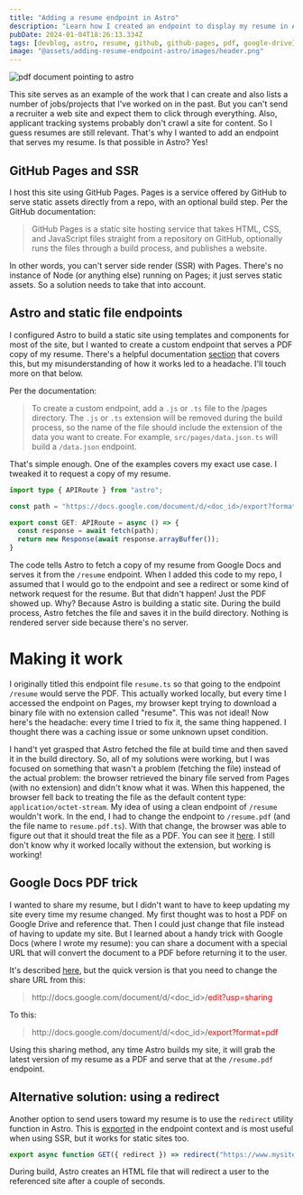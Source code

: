 ```yaml
---
title: "Adding a resume endpoint in Astro"
description: "Learn how I created an endpoint to display my resume in Astro"
pubDate: 2024-01-04T18:26:13.334Z
tags: [devblog, astro, resume, github, github-pages, pdf, google-drive]
image: "@assets/adding-resume-endpoint-astro/images/header.png"
---
```


![pdf document pointing to astro](@assets/adding-resume-endpoint-astro/images/header.png "Serving PDFs with Astro")

This site serves as an example of the work that I can create and also lists a number of jobs/projects that I've worked on in the past. But you can't send a recruiter a web site and expect them to click through everything. Also, applicant tracking systems probably don't crawl a site for content. So I guess resumes are still relevant. That's why I wanted to add an endpoint that serves my resume. Is that possible in Astro? Yes!

## GitHub Pages and SSR

I host this site using GitHub Pages. Pages is a service offered by GitHub to serve static assets directly from a repo, with an optional build step. Per the GitHub documentation:

> GitHub Pages is a static site hosting service that takes HTML, CSS, and JavaScript files straight from a repository on GitHub, optionally runs the files through a build process, and publishes a website.

In other words, you can't server side render (SSR) with Pages. There's no instance of Node (or anything else) running on Pages; it just serves static assets. So a solution needs to take that into account.

## Astro and static file endpoints

I configured Astro to build a static site using templates and components for most of the site, but I wanted to create a custom endpoint that serves a PDF copy of my resume. There's a helpful documentation [section](https://docs.astro.build/en/core-concepts/endpoints/#static-file-endpoints) that covers this, but my misunderstanding of how it works led to a headache. I'll touch more on that below.

Per the documentation:

> To create a custom endpoint, add a `.js` or `.ts` file to the /pages directory. The `.js` or `.ts` extension will be removed during the build process, so the name of the file should include the extension of the data you want to create. For example, `src/pages/data.json.ts` will build a `/data.json` endpoint.

That's simple enough. One of the examples covers my exact use case. I tweaked it to request a copy of my resume.

```ts
import type { APIRoute } from "astro";

const path = "https://docs.google.com/document/d/<doc_id>/export?format=pdf"

export const GET: APIRoute = async () => {
  const response = await fetch(path);
  return new Response(await response.arrayBuffer());
}
```

The code tells Astro to fetch a copy of my resume from Google Docs and serves it from the `/resume` endpoint. When I added this code to my repo, I assumed that I would go to the endpoint and see a redirect or some kind of network request for the resume. But that didn't happen! Just the PDF showed up. Why? Because Astro is building a static site. During the build process, Astro fetches the file and saves it in the build directory. Nothing is rendered server side because there's no server.

# Making it work

I originally titled this endpoint file `resume.ts` so that going to the endpoint `/resume` would serve the PDF. This actually worked locally, but every time I accessed the endpoint on Pages, my browser kept trying to download a binary file with no extension called "resume". This was not ideal! Now here's the headache: every time I tried to fix it, the same thing happened. I thought there was a caching issue or some unknown upset condition.

I hand't yet grasped that Astro fetched the file at build time and then saved it in the build directory. So, all of my solutions were working, but I was focused on something that wasn't a problem (fetching the file) instead of the actual problem: the browser retrieved the binary file served from Pages (with no extension) and didn't know what it was. When this happened, the browser fell back to treating the file as the default content type: `application/octet-stream`. My idea of using a clean endpoint of `/resume` wouldn't work. In the end, I had to change the endpoint to `/resume.pdf` (and the file name to `resume.pdf.ts`). With that change, the browser was able to figure out that it should treat the file as a PDF. You can see it [here](https://camdecoster.dev/resume.pdf). I still don't know why it worked locally without the extension, but working is working!

## Google Docs PDF trick

I wanted to share my resume, but I didn't want to have to keep updating my site every time my resume changed. My first thought was to host a PDF on Google Drive and reference that. Then I could just change that file instead of having to update my site. But I learned about a handy trick with Google Docs (where I wrote my resume): you can share a document with a special URL that will convert the document to a PDF before returning it to the user.

It's described [here](https://support.google.com/a/users/answer/13004062?hl=en#share_PDF_links), but the quick version is that you need to change the share URL from this:

> http:<!-- -->//docs.google.com/document/d/<doc_id>/<span style="color: red">edit?usp=sharing</span>

To this:
> http:<!-- -->//docs.google.com/document/d/<doc_id>/<span style="color: red">export?format=pdf</span>

Using this sharing method, any time Astro builds my site, it will grab the latest version of my resume as a PDF and serve that at the `/resume.pdf` endpoint.

## Alternative solution: using a redirect

Another option to send users toward my resume is to use the `redirect` utility function in Astro. This is [exported](https://docs.astro.build/en/core-concepts/endpoints/#redirects) in the endpoint context and is most useful when using SSR, but it works for static sites too.

```js
export async function GET({ redirect }) => redirect("https://www.mysite.com", 307);
```

During build, Astro creates an HTML file that will redirect a user to the referenced site after a couple of seconds.